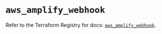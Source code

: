 # `aws_amplify_webhook`

Refer to the Terraform Registry for docs: [`aws_amplify_webhook`](https://registry.terraform.io/providers/hashicorp/aws/5.94.0/docs/resources/amplify_webhook).
